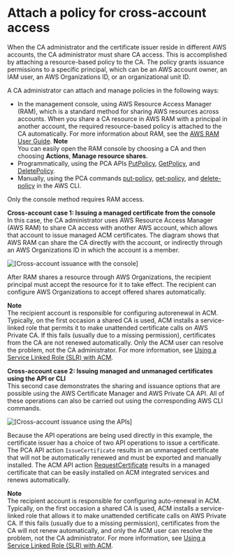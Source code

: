 # Attach a policy for cross\-account access<a name="pca-ram"></a>

When the CA administrator and the certificate issuer reside in different AWS accounts, the CA administrator must share CA access\. This is accomplished by attaching a resource\-based policy to the CA\. The policy grants issuance permissions to a specific principal, which can be an AWS account owner, an IAM user, an AWS Organizations ID, or an organizational unit ID\. 

A CA administrator can attach and manage policies in the following ways:
+ In the management console, using AWS Resource Access Manager \(RAM\), which is a standard method for sharing AWS resources across accounts\. When you share a CA resource in AWS RAM with a principal in another account, the required resource\-based policy is attached to the CA automatically\. For more information about RAM, see the [AWS RAM User Guide](https://docs.aws.amazon.com/ram/latest/userguide/)\.
**Note**  
You can easily open the RAM console by choosing a CA and then choosing **Actions**, **Manage resource shares**\.
+ Programmatically, using the PCA APIs [PutPolicy](https://docs.aws.amazon.com/privateca/latest/APIReference/API_PutPolicy.html), [GetPolicy](https://docs.aws.amazon.com/privateca/latest/APIReference/API_GetPolicy.html), and [DeletePolicy](https://docs.aws.amazon.com/privateca/latest/APIReference/API_DeletePolicy.html)\.
+ Manually, using the PCA commands [put\-policy](https://docs.aws.amazon.com/cli/latest/reference/acm-pca/put-policy.html), [get\-policy](https://docs.aws.amazon.com/cli/latest/reference/acm-pca/get-policy.html), and [delete\-policy](https://docs.aws.amazon.com/cli/latest/reference/acm-pca/delete-policy.html) in the AWS CLI\.

Only the console method requires RAM access\.

**Cross\-account case 1: Issuing a managed certificate from the console**  
In this case, the CA administrator uses AWS Resource Access Manager \(AWS RAM\) to share CA access with another AWS account, which allows that account to issue managed ACM certificates\. The diagram shows that AWS RAM can share the CA directly with the account, or indirectly through an AWS Organizations ID in which the account is a member\.

![\[Cross-account issuance with the console\]](http://docs.aws.amazon.com/privateca/latest/userguide/images/ca_access_2_accounts_console.png)

After RAM shares a resource through AWS Organizations, the recipient principal must accept the resource for it to take effect\. The recipient can configure AWS Organizations to accept offered shares automatically\.

**Note**  
The recipient account is responsible for configuring autorenewal in ACM\. Typically, on the first occasion a shared CA is used, ACM installs a service\-linked role that permits it to make unattended certificate calls on AWS Private CA\. If this fails \(usually due to a missing permission\), certificates from the CA are not renewed automatically\. Only the ACM user can resolve the problem, not the CA administrator\. For more information, see [Using a Service Linked Role \(SLR\) with ACM](https://docs.aws.amazon.com/acm/latest/userguide/acm-slr.html)\.

**Cross\-account case 2: Issuing managed and unmanaged certificates using the API or CLI**  
This second case demonstrates the sharing and issuance options that are possible using the AWS Certificate Manager and AWS Private CA API\. All of these operations can also be carried out using the corresponding AWS CLI commands\.

![\[Cross-account issuance using the APIs\]](http://docs.aws.amazon.com/privateca/latest/userguide/images/ca_access_2_accounts_api_options.png)

Because the API operations are being used directly in this example, the certificate issuer has a choice of two API operations to issue a certificate\. The PCA API action `IssueCertificate` results in an unmanaged certificate that will not be automatically renewed and must be exported and manually installed\. The ACM API action [RequestCertificate](https://docs.aws.amazon.com/acm/latest/APIReference/API_RequestCertificate.html) results in a managed certificate that can be easily installed on ACM integrated services and renews automatically\. 

**Note**  
The recipient account is responsible for configuring auto\-renewal in ACM\. Typically, on the first occasion a shared CA is used, ACM installs a service\-linked role that allows it to make unattended certificate calls on AWS Private CA\. If this fails \(usually due to a missing permission\), certificates from the CA will not renew automatically, and only the ACM user can resolve the problem, not the CA administrator\. For more information, see [Using a Service Linked Role \(SLR\) with ACM](https://docs.aws.amazon.com/acm/latest/userguide/acm-slr.html)\.